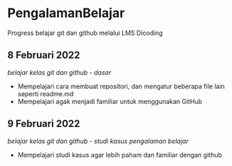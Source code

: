 # PengalamanBelajar
Progress belajar git dan github melalui LMS Dicoding

## **8 Februari 2022** 
*belajar kelas git dan github - dasar*
- Mempelajari cara membuat repositori, dan mengatur beberapa file lain seperti readme.md
- Mempelajari agak menjadi familiar untuk menggunakan GitHub

## **9 Februari 2022** 
*belajar kelas git dan github - studi kasus pengalaman belajar*
- Mempelajari studi kasus agar lebih paham dan familiar dengan github
